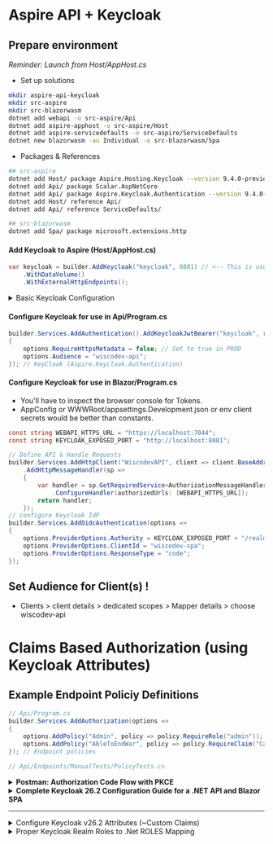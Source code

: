 # Aspire API + Keycloak 

## Prepare environment
*Reminder: Launch from Host/AppHost.cs*

- Set up solutions
```bash
mkdir aspire-api-keycloak
mkdir src-aspire
mkdir src-blazorwasm
dotnet add webapi -o src-aspire/Api
dotnet add aspire-apphost -o src-aspire/Host
dotnet add aspire-servicedefaults -o src-aspire/ServiceDefaults
dotnet new blazorwasm -au Individual -o src-blazorwasm/Spa
```

- Packages & References
```bash
## src-aspire
dotnet add Host/ package Aspire.Hosting.Keycloak --version 9.4.0-preview.1.25378.8
dotnet add Api/ package Scalar.AspNetCore
dotnet add Api/ package Aspire.Keycloak.Authentication --version 9.4.0-preview.1.25378.8 
dotnet add Host/ reference Api/
dotnet add Api/ reference ServiceDefaults/

## src-blazorwasm
dotnet add Spa/ package microsoft.extensions.http
```  

#### Add Keycloak to Aspire (Host/AppHost.cs)
```csharp
var keycloak = builder.AddKeycloak("keycloak", 8081) // <-- This is usually 8080
    .WithDataVolume()
    .WithExternalHttpEndpoints();
```

<details><summary>Basic Keycloak Configuration</summary>  

## Configure Keycloak Instance 
- Ensure Docker is running
- Launch Aspire project
- View keycloak details, scroll down to get default Keycloak credentials
  - KC_BOOTSTRAP_ADMIN_USERNAME : admin
  - KC_BOOTSTRAP_ADMIN_PASSWORD : `QtScMU_s6K7UBfv}KT0N*d`
- Login with admin credentials
- Create new realm `wiscodev` 

###  Keycloak API Client (resource server)
- Create Client
  - General Settings
    - client type: OpenID Connect
    - clientID: `wiscodev-api` 
    - *Remaining fields are optional*
  - Capability Config *(Note: if client authentication is off, it is a public client)*
    - Client authentication & authorization: both off
    - Authentication flow: **un**check all boxes
  - Login Settings
    - All blank
- Client Scopes (from left hand side bar, below clients)
  - Create client scopes (noun:verb || resource:action || namespace:resource:action)
    - **Note:** *The generated `-dedicated` scope is more appropriate for service accounts or rudimentary single-client setups.
    - *Reminder:* Ensure 'include in token scope' is **on**
      - `wiscodev:tests:read`
      - `wiscodev:tests:write`
    - For each scope, click on 'Mappers' tab > 'Configure a new mapper' > select 'Audience'
      - Type: Audience
      - Name `Wiscodev API Developers`
      - Included Client Audience: `wiscodev-api`
      - Leave the rest as default
        - Add to ID token: off
        - Add to access token: ON
        - add to lightweight access token: off
        - Add to token introspection: ON


### Keycloak Blazor SPA Client (resource consumer)
- Create Client
  - General Settings
    - client type: OpenID Connect
    - clientID: `wiscodev-spa`
    - *Remaining fields are optional*
  - Compatibility Config
    - Client authentication & authorization: both off
    - *Check* the box for `Standard flow`, all the others are **un**checked
  - Login Settings
    - Valid redirect URIs: `https://localhost:7059/authentication/login-callback`
    - Valid post logout redirect URIs: `https://localhost:7059/authentication/logout-callback`
    - The rest can be left blank, 'Web origins' will be automatically populated later.
    - click `Client scopes` tab
      - Check the boxes for the two scopes defined earlier and click [Add] > Optional

</details>  


#### Configure Keycloak for use in Api/Program.cs
```csharp
builder.Services.AddAuthentication().AddKeycloakJwtBearer("keycloak", realm: "wiscodev", options =>
{
    options.RequireHttpsMetadata = false; // Set to true in PROD
    options.Audience = "wiscodev-api";
}); // KeyCloak (Aspire.Keycloak.Authentication)
```

#### Configure Keycloak for use in Blazor/Program.cs
- You'll have to inspect the browser console for Tokens. 
- AppConfig or WWWRoot/appsettings.Development.json or env client secrets would be better than constants.
```csharp
const string WEBAPI_HTTPS_URL = "https://localhost:7044";
const string KEYCLOAK_EXPOSED_PORT = "http://localhost:8081";

// Define API & Handle Requests
builder.Services.AddHttpClient("WiscodevAPI", client => client.BaseAddress = new Uri(WEBAPI_HTTPS_URL))
    .AddHttpMessageHandler(sp =>
    {
        var handler = sp.GetRequiredService<AuthorizationMessageHandler>()
            .ConfigureHandler(authorizedUrls: [WEBAPI_HTTPS_URL]); 
        return handler;
    });
// configure Keycloak IdP
builder.Services.AddOidcAuthentication(options =>
{
    options.ProviderOptions.Authority = KEYCLOAK_EXPOSED_PORT + "/realms/wiscodev";
    options.ProviderOptions.ClientId = "wiscodev-spa";
    options.ProviderOptions.ResponseType = "code";
});
```

## Set Audience for Client(s) !
- Clients > client details > dedicated scopes > Mapper details > choose wiscodev-api

# Claims Based Authorization (using Keycloak Attributes)



## Example Endpoint Policiy Definitions
```csharp
// Api/Program.cs
builder.Services.AddAuthorization(options =>
{
    options.AddPolicy("Admin", policy => policy.RequireRole("admin"));
    options.AddPolicy("AbleToEndWar", policy => policy.RequireClaim("CanCreateWhirledPeas", "true"));
}); // Endpoint policies

// Api/Endpoints/ManualTests/PolicyTests.cs

```


<details>
  <summary><strong>Postman: Authorization Code Flow with PKCE</strong></summary>

  **Notes:**
  - Configure web origins in Keycloak to prevent CORS issues with tools like Scalar. Ex: `https://localhost:7114`

  #### Step 1: Configure Your Keycloak Client for Postman

  First, you need to tell Keycloak about Postman by configuring a client that is allowed to use this flow.

  1.  **Navigate to your Keycloak Realm** and go to **Clients**.
  2.  Create a new client (e.g., `wiscodev-postman`).
  3.  **Ensure Client authentication is OFF**. This configures it as a `public` client, which is correct for a tool like Postman.
  4.  In the client settings, ensure:
      *   **Standard flow:** Must be **ON** / checked.
  5.  **Set the Valid redirect URI:** This is the most critical step. Add the official Postman callback URL:
      *   `https://oauth.pstmn.io/v1/callback`
  6.  **Enable PKCE:** From client details, click **Advanced** tab, scroll down to *Advanced settings* and set **PKCE Code Challenge Method** to **S256**.
  7.  **Save** your client configuration.

  #### Step 2: Configure Authorization in Postman

  Now, configure the authorization settings for your Postman request or collection.

  1.  Go to the **Authorization** tab.
  2.  Select **Type:** **OAuth 2.0**.
  3.  Under **Configure New Token**, fill out the form:
      *   **Grant Type:** **Authorization Code (With PKCE)**.
      *   **Callback URL:** Postman populates this automatically. Check "Authorize using browser". It must match the URL you entered in Keycloak.
      *   **Auth URL:** `https://YOUR_KEYCLOAK_DOMAIN/realms/YOUR_REALM/protocol/openid-connect/auth`
      *   **Access Token URL:** `https://YOUR_KEYCLOAK_DOMAIN/realms/YOUR_REALM/protocol/openid-connect/token`
      *   **Client ID:** The Client ID you set in Keycloak (e.g., `wiscodev-postman`).
      *   **Client Secret:** **Leave this blank.**
      *   **Code Challenge Method:** **SHA-256**.
      *   **Scope:** `openid profile email`
      *   **State:** Leave blank (Postman will generate one).

  #### Step 3: Get the Token

  1.  Click the **Get New Access Token** button.
  2.  A browser window will open to your Keycloak login page. Log in with a user's credentials.
  3.  After login, Keycloak redirects back to Postman, which automatically completes the flow.
  4.  A new window will show the `Access Token`. Click **Use Token**.

  Postman will now automatically add the JWT to the `Authorization` header of your requests as a Bearer token.

```bash
# Get a realm's users:
{{keycloakHostUrl}}/admin/realms/{{realm}}/users
```

</details>

<details><summary><strong>Complete Keycloak 26.2 Configuration Guide for a .NET API and Blazor SPA</strong></summary>


## Complete Keycloak 26.2 Configuration Guide for a .NET API and Blazor SPA

This guide walks through the entire process of setting up a new Keycloak realm to provide authentication and authorization for a distributed system consisting of:
*   A **.NET 9 Web API** (the Resource Server).
*   A **standalone Blazor WebAssembly App** (the SPA Client).

We will use a placeholder name of **"wiscodev"** for the project.

### Section 1: Create the New Realm

This is the top-level container for all your users, clients, and roles.

1.  Log in to your Keycloak Admin Console.
2.  Hover over the realm name in the top-left corner (initially "master") and click **Create Realm**.
3.  **Realm name:** `wiscodev`.
4.  Click **Create**. You will be automatically switched into the new `wiscodev` realm.

### Section 2: Create Hierarchical Realm Roles

These are the business-level roles. We will create them with inheritance (composition) so that higher roles automatically get the permissions of lower ones.

1.  From the left menu, select **Realm Roles**.
2.  Click **Create role**.
    *   **Role name:** `guest`. Click **Save**.
3.  Click **Create role** again.
    *   **Role name:** `user`. Click **Save**.
4.  Click on the newly created `user` role.
    *   Go to the **Associated roles** tab.
    *   In the "Filter by realm roles" box, find and select `guest`.
    *   Click **Add selected**. The `user` role now inherits from `guest`.
5.  Repeat this process for `admin` (inheriting from `user`) and `systemadmin` (inheriting from `admin`).

**Result:** You have a role hierarchy: `guest` -> `user` -> `admin` -> `systemadmin`.

### Section 3: Create Nested Groups and Map Roles

Groups are used to manage users. The group hierarchy will mirror the role hierarchy to enable attribute inheritance.

1.  From the left menu, select **Groups**.
2.  Click **Create group**.
    *   **Name:** `guests`. Click **Create**.
3.  Click on the new `guests` group, go to the **Role Mappings** tab, and assign the `guest` realm role.
4.  Go back to the main **Groups** page. **Select the `guests` group** from the list.
5.  With `guests` selected, click **Create group** to create a child group.
    *   **Name:** `users`. Click **Create**.
6.  Click on the new `users` child group, go to **Role Mappings**, and assign the `user` realm role.
7.  Repeat this process, always selecting the parent group first before creating the child:
    *   Create `admins` as a child of `users` and map the `admin` role to it.
    *   Create `systemadmins` as a child of `admins` and map the `systemadmin` role to it.

**Result:** You have a group hierarchy that mirrors your role hierarchy.

### Section 4: Assign Granular Permissions as Group Attributes

This is the source of truth for your fine-grained claims.

1.  Navigate to **Groups**.
2.  Select the **`guests`** group, go to the **Attributes** tab, and add:
    *   **Key:** `CanReadQuote`
    *   **Value:** `true`
    *   Click **Save**.
3.  Select the **`users`** group, go to the **Attributes** tab, and add:
    *   **Key:** `CanCreateQuote`
    *   **Value:** `true`
    *   Click **Save**.
4.  Select the **`admins`** group, go to the **Attributes** tab, and add:
    *   **Key:** `CanDeleteQuote`
    *   **Value:** `true`
    *   Click **Save**.

**Result:** A user placed in the `admins` group will now inherit all three attributes from its parent chain.

### Section 5: Configure the Clients

You need two separate clients: one to represent the API and one for the Blazor app.

#### A. The Web API Client (`wiscodev-api`)

This client exists almost exclusively to be an **audience**. It is a passive resource server.

1.  Navigate to **Clients** and click **Create client**.
2.  **Client ID:** `wiscodev-api`. Click **Next**.
3.  On the "Capability config" screen, **leave all toggles OFF**.
    *   `Client authentication`: **OFF**.
    *   All authorization flows should be disabled.
4.  Click **Save**. That's it. This client is done.

#### B. The Blazor SPA Client (`wiscodev-spa`)

This is the active public client that will initiate logins.

1.  Navigate to **Clients** and click **Create client**.
2.  **Client ID:** `wiscodev-spa`. Click **Next**.
3.  **Capability config:**
    *   `Client authentication`: **OFF** (This makes it a public client).
    *   `Standard flow`: **ON** (This enables the OIDC Authorization Code Flow).
    *   Leave all other flows disabled.
4.  Click **Next**.
5.  **Login settings:**
    *   **Valid redirect URIs:** `http://localhost:5000/authentication/login-callback` (Replace port if necessary). Add any other production URLs later.
    *   **Web origins:** `http://localhost:5000`. This is crucial for preventing CORS errors.
6.  Click **Save**.
7.  After saving, go to the **Advanced** tab of the `wiscodev-spa` client.
8.  Set **PKCE Code Challenge Method** to `S256`.
9.  Click **Save**.

### Section 6: Configure Mappers (The Bridge)

This is the final and most important step, where you configure what goes inside the JWT.

#### A. Flatten Realm Roles for .NET Compatibility

1.  From the main menu, go to **Client Scopes**.
2.  Click on the built-in scope named **`roles`**.
3.  Go to the **Mappers** tab.
4.  Click on the mapper named `realm roles`.
5.  Change the **Token Claim Name** from `realm_access.roles` to simply **`roles`**.
6.  Turn **Add to ID token** to **ON**. (The Blazor app needs this to see roles).
7.  Ensure **Add to access token** is also **ON**.
8.  Click **Save**.

#### B. Configure Mappers for the SPA Client

These mappers will be added to the SPA's dedicated scope to ensure they only apply when logging in through this client.

1.  Navigate to **Clients** -> **`wiscodev-spa`** -> **Client Scopes** tab.
2.  Click on the scope named **`wiscodev-spa-dedicated`**.
3.  Click the **Add Mapper** button.

**Mapper 1: Add API Audience (`aud`)**
1.  Click **Add mapper** -> **By configuration** -> **Audience**.
2.  **Name:** `api-audience`.
3.  **Included Client Audience:** Select `wiscodev-api` from the dropdown.
4.  **Add to access token:** **ON**.
5.  Click **Save**.

**Mapper 2: Map Group Attributes to Claims**
You must create one mapper for each permission attribute.

1.  Click **Add mapper** -> **By configuration** -> **User Attribute**.
2.  Configure for `CanReadQuote`:
    *   **Name:** `CanReadQuote`
    *   **User Attribute:** `CanReadQuote`
    *   **Token Claim Name:** `CanReadQuote`
    *   **Claim JSON Type:** `boolean`
    *   **Add to access token:** **ON**
3.  Click **Save**.
4.  **Repeat this process**, creating two more `User Attribute` mappers for `CanCreateQuote` and `CanDeleteQuote`.

---

### Verification

Your Keycloak realm is now fully configured. To verify, create a test user and add them to the `admins` group. Use the Postman or Scalar flow for the `wiscodev-spa` client to get an access token. Decode the JWT using a tool like [jwt.io](https://jwt.io).

The decoded payload should contain:

```json
{
  ...
  "aud": [
    "wiscodev-api",
    "account"
  ],
  "roles": [
    "guest",
    "user",
    "admin"
  ],
  "CanReadQuote": true,
  "CanCreateQuote": true,
  "CanDeleteQuote": true,
  ...
}
```

This token is now perfectly formed for consumption by both your Blazor SPA (which will use the `roles` claim) and your .NET API (which will use the `aud` and granular `Can...` claims).

</details>




---
<details>
  <summary>Configure Keycloak v26.2 Attributes (~Custom Claims)</summary>

  ### 1. Define the Attribute in the User Profile Schema
  This makes the attribute available across the realm.

  1.  Go to **Realm Settings** -> **User profile** tab.
  2.  Click **Create attribute**.
  3.  Fill out the form:
      *   **Attribute[Name]:** `CanCreateWhirledPeas` (Machine-readable name for your API/mappers).
      *   **Display name:** `Can create whirled peas` (Friendly label for the UI).
      *   **Enabled when:** `Always`.
      *   **Required:** `off`.
      *   **Permissions -> Who can view?:** `Admin only`.
      *   **Permissions -> Who can edit?:** `Admin only`.
  4.  Click **Save**. Repeat for other custom claims.

  ### 2. Map User Attribute to the Token
  This ensures the attribute is included in the JWT when a user logs in.

  > **TLDR;** @ Keycloak > Realm > Clients >  Client Scopes > *profile* > Mappers > Add Mapper > User Attribute


  1.  Click the **Client Scopes** tab.
  2.  Click the **`profile`** scope in the list. (will be hyperlinked, if not you're in the wrong view)
  3.  On the `profile` scope's page, click its **Mappers** tab.
  4.  Click **Add mapper** {by configuration / configure a new mapper... depends on prior config}.
  > Steps won't be a 100% match if you have a `-dedicated` client, they're similar though :exclamation: TODO: *clean-up docs*
  5.  Select **By configuration** -> **User Attribute** : *Map a custom user attribute to a token claim*.
  6.  Fill out the form:
      *   **Name:** `CanCreateWhirledPeas` (A descriptive name for this mapper).
      *   **User Attribute:** `CanCreateWhirledPeas` (dropdown to the key from the user profile schema).
      *   **Token Claim Name:** `CanCreateWhirledPeas` (The name of the claim in the JWT).
      *   **Claim JSON Type:** `boolean`
      *   **Add to access token, add to ID token, add to userinfo, add to token introspection:** **ON**
        - The rest are off
  7.  Click **Save**.

  ### 3. Edit the Attribute for a Specific User
  Now you can grant the permission to a user.

  1.  Go to **Users** and select the user to edit.
  2.  On the user's **Details** tab, you will see a new field with the display name you created (e.g., "Can Delete Quote").
  3.  Enter the value (e.g., `true`) and click **Save**.

</details>  

<details><summary>Proper Keycloak Realm Roles to .Net ROLES Mapping</summary>

Correct Keycloak UI Path for Realm Roles → Top-Level role Claim
1. You want your realm roles to appear as a top-level claim (role) in the JWT.
2. Realm roles are defined at the realm level (not client roles).
(Can also map roles to clients, but that's not the focus here.)

You add mappers to a Client Scope (usually the -dedicated scope for your client).
You do NOT add mappers to the client itself, but to the client’s assigned scope.
Step-by-Step: Add Mapper for Realm Roles in wiscodev-api
Clients → Select wiscodev-api

Client Scopes tab → Find or select wiscodev-api-dedicated

Click on wiscodev-api-dedicated to edit it.
Mappers tab (within the client scope) → Add Mapper

Click Add Mapper.
You will see:
From predefined mappers
By configuration
Best Practice: Use “By configuration”

“Predefined mappers” is for built-in defaults, but for custom flattening of realm roles, choose By configuration.
Mapper Settings
Mapper Type: User Realm Role
Name: role (or roles)
Token Claim Name: role
Claim JSON Type: String
Add to ID token: ON (for SPA clients)
Add to Access token: ON (for API clients)
Multivalued: ON
Repeat for wiscodev-spa
Do the same for the wiscodev-spa-dedicated client scope.
This ensures your SPA and API tokens both have top-level role claims.
Summary Table
Step	Action
Clients → Select client	wiscodev-api
Client Scopes → Select client scope (dedicated)	wiscodev-api-dedicated
Client Scope → Mappers tab → Add Mapper	By configuration
Mapper Type	User Realm Role
Token Claim Name	role
Multivalued	ON
Add to Access/ID token	ON
Result
Your JWT will now include:
JSON
"role": [
  "SystemAdmin",
  "Admin",
  ...
]
.NET 9 will recognize these as role claims, enabling [Authorize(Roles="SystemAdmin")] and .RequireRole("SystemAdmin").
References

Use the Client Scope → Mappers → Add Mapper (By configuration) path.
Select User Realm Role as the type.
Repeat for SPA and API client scopes.
</details>  